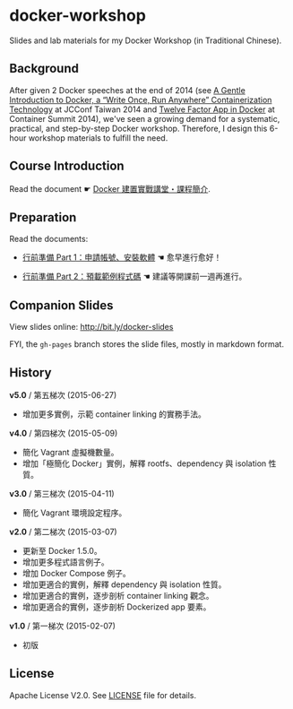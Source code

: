 docker-workshop
===

Slides and lab materials for my Docker Workshop (in Traditional Chinese).


## Background

After given 2 Docker speeches at the end of 2014 (see [A Gentle Introduction to Docker, a “Write Once, Run Anywhere” Containerization Technology](http://jcconf.tw/2014/docker-most-write-once-run-anywhere.html) at JCConf Taiwan 2014 and [Twelve Factor App in Docker](http://containersummit.ithome.com.tw/) at Container Summit 2014), we've seen a growing demand for a systematic, practical, and step-by-step Docker workshop.  Therefore, I design this 6-hour workshop materials to fulfill the need.


## Course Introduction

Read the document ☛ [Docker 建置實戰講堂・課程簡介](intro.md).

## Preparation

Read the documents:

  - [行前準備 Part 1：申請帳號、安裝軟體](prepare.md) ☚ 愈早進行愈好！

  - [行前準備 Part 2：預載範例程式碼](config.md) ☚ 建議等開課前一週再進行。


## Companion Slides

View slides online: http://bit.ly/docker-slides

FYI, the `gh-pages` branch stores the slide files, mostly in markdown format.


## History


**v5.0** / 第五梯次 (2015-06-27)

  - 增加更多實例，示範 container linking 的實務手法。


**v4.0** / 第四梯次 (2015-05-09)

  - 簡化 Vagrant 虛擬機數量。
  - 增加「極簡化 Docker」實例，解釋 rootfs、dependency 與 isolation 性質。


**v3.0** / 第三梯次 (2015-04-11)

  - 簡化 Vagrant 環境設定程序。


**v2.0** / 第二梯次 (2015-03-07)

  - 更新至 Docker 1.5.0。
  - 增加更多程式語言例子。
  - 增加 Docker Compose 例子。
  - 增加更適合的實例，解釋 dependency 與 isolation 性質。
  - 增加更適合的實例，逐步剖析 container linking 觀念。
  - 增加更適合的實例，逐步剖析 Dockerized app 要素。


**v1.0** / 第一梯次 (2015-02-07)

  - 初版


## License

Apache License V2.0.  See [LICENSE](LICENSE) file for details.

